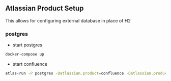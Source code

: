 ## Atlassian Product Setup

This allows for configuring external database in place of H2

### postgres

* start postgres
```bash
docker-compose up
```

* start confluence
```bash
atlas-run -P postgres -Datlassian.product=confluence -Datlassian.product.version=7.4.0
```

